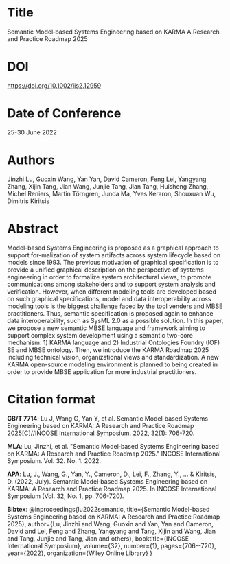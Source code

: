 # Title

Semantic Model‐based Systems Engineering based on KARMA A Research and Practice Roadmap 2025


# DOI

https://doi.org/10.1002/iis2.12959

# Date of Conference

25-30 June 2022


# Authors

Jinzhi Lu, Guoxin Wang, Yan Yan, David Cameron, Feng Lei, Yangyang Zhang, Xijin Tang, Jian Wang, Junjie Tang, Jian Tang, Huisheng Zhang, Michel Reniers, Martin Törngren, Junda Ma, Yves Keraron, Shouxuan Wu, Dimitris Kiritsis

# Abstract
Model-based Systems Engineering is proposed as a graphical approach to support for-malization of system artifacts across system lifecycle based on models since 1993. The previous motivation of graphical specification is to provide a unified graphical description on the perspective of systems engineering in order to formalize system architectural views, to promote communications among stakeholders and to support system analysis and verification. However, when different modeling tools are developed based on such graphical specifications, model and data interoperability across modeling tools is the biggest challenge faced by the tool venders and MBSE practitioners. Thus, semantic specification is proposed again to enhance data interoperability, such as SysML 2.0 as a possible solution. In this paper, we propose a new semantic MBSE language and framework aiming to support complex system development using a semantic two-core mechanism: 1) KARMA language and 2) Industrial Ontologies Foundry (IOF) SE and MBSE ontology. Then, we introduce the KARMA Roadmap 2025 including technical vision, organizational views and standardization. A new KARMA open-source modeling environment is planned to being created in order to provide MBSE application for more industrial practitioners.



# Citation format

**GB/T 7714**: Lu J, Wang G, Yan Y, et al. Semantic Model‐based Systems Engineering based on KARMA: A Research and Practice Roadmap 2025[C]//INCOSE International Symposium. 2022, 32(1): 706-720.

**MLA**: Lu, Jinzhi, et al. "Semantic Model‐based Systems Engineering based on KARMA: A Research and Practice Roadmap 2025." INCOSE International Symposium. Vol. 32. No. 1. 2022.

**APA**: Lu, J., Wang, G., Yan, Y., Cameron, D., Lei, F., Zhang, Y., ... & Kiritsis, D. (2022, July). Semantic Model‐based Systems Engineering based on KARMA: A Research and Practice Roadmap 2025. In INCOSE International Symposium (Vol. 32, No. 1, pp. 706-720).

**Bibtex**:
@inproceedings{lu2022semantic,
  title={Semantic Model-based Systems Engineering based on KARMA: A Research and Practice Roadmap 2025},
  author={Lu, Jinzhi and Wang, Guoxin and Yan, Yan and Cameron, David and Lei, Feng and Zhang, Yangyang and Tang, Xijin and Wang, Jian and Tang, Junjie and Tang, Jian and others},
  booktitle={INCOSE International Symposium},
  volume={32},
  number={1},
  pages={706--720},
  year={2022},
  organization={Wiley Online Library}
}

